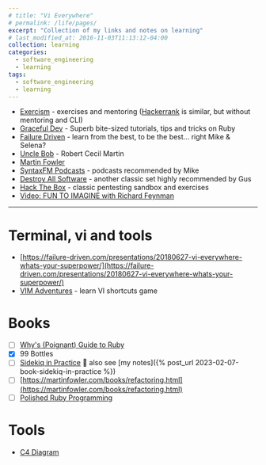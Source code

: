 ```yaml
---
# title: "Vi Everywhere"
# permalink: /life/pages/
excerpt: "Collection of my links and notes on learning"
# last_modified_at: 2016-11-03T11:13:12-04:00
collection: learning
categories:
  - software_engineering
  - learning
tags:
  - software_engineering
  - learning
---
```



- [Exercism](https://exercism.org/) - exercises and mentoring ([Hackerrank](https://www.hackerrank.com/) is similar, but without mentoring and CLI)
- [Graceful Dev](https://graceful.dev/) - Superb bite-sized tutorials, tips and tricks on Ruby
- [Failure Driven](https://failure-driven.com/) - learn from the best, to be the best... right Mike & Selena?
- [Uncle Bob](https://blog.cleancoder.com) - Robert Cecil Martin
- [Martin Fowler](https://martinfowler.com/)
- [SyntaxFM Podcasts](https://syntax.fm/) - podcasts recommended by Mike
- [Destroy All Software](https://www.destroyallsoftware.com/) - another classic set highly recommended by Gus
- [Hack The Box](https://www.hackthebox.com/) - classic pentesting sandbox and exercises
- [Video: FUN TO IMAGINE with Richard Feynman](https://www.youtube.com/watch?v=P1ww1IXRfTA)

---

# Terminal, vi and tools
- [https://failure-driven.com/presentations/20180627-vi-everywhere-whats-your-superpower/](https://failure-driven.com/presentations/20180627-vi-everywhere-whats-your-superpower/)
- [VIM Adventures](https://vim-adventures.com/) - learn VI shortcuts game

# Books
- [ ] [Why's (Poignant) Guide to Ruby](https://poignant.guide/)
- [x] 99 Bottles
- [ ] [Sidekiq in Practice](https://nateberk.gumroad.com/l/sidekiqinpractice) 👀
also see [my notes]({% post_url 2023-02-07-book-sidekiq-in-practice %})
- [ ] [https://martinfowler.com/books/refactoring.html](https://martinfowler.com/books/refactoring.html)
- [ ] [Polished Ruby Programming](https://www.oreilly.com/library/view/polished-ruby-programming/9781801072724/)

# Tools
- [C4 Diagram](https://c4model.com/)
